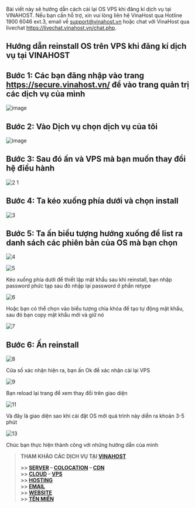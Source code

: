 Bài viết này sẽ hướng dẫn cách cài lại OS VPS khi đăng kí dịch vụ tại VINAHOST. Nếu bạn cần hỗ trợ, xin vui lòng liên hệ VinaHost qua Hotline 1900 6046 ext.3, email về support@vinahost.vn hoặc chat với VinaHost qua livechat https://livechat.vinahost.vn/chat.php.
## Hướng dẫn reinstall OS trên VPS khi đăng kí dịch vụ tại VINAHOST
## Bước 1: Các bạn đăng nhập vào trang https://secure.vinahost.vn/ để vào trang quản trị các dịch vụ của mình

![image](https://github.com/user-attachments/assets/b6ad985e-fd6f-4b76-874d-27d45e02370c)

## Bước 2: Vào Dịch vụ chọn dịch vụ của tôi

![image](https://github.com/user-attachments/assets/0c8324f4-192d-4b79-b641-1fa4a8c4d014)

## Bước 3: Sau đó ấn và VPS mà bạn muốn thay đổi hệ điều hành

![2 1](https://github.com/user-attachments/assets/80522924-c0f8-4b38-902f-b9acf8037015)

## Bước 4: Ta kéo xuống phía dưới và chọn install 

![3](https://github.com/user-attachments/assets/f6d6f8be-79a9-4337-b7cb-39b5b1d57454)

## Bước 5: Ta ấn biểu tượng hướng xuống để list ra danh sách các phiên bản của OS mà bạn chọn

![4](https://github.com/user-attachments/assets/22712ce8-6761-4925-8734-67a31b1c7d82)

![5](https://github.com/user-attachments/assets/0a83510f-f563-41d2-9585-ccb8312b04ea)

Kéo xuống phía dưới để thiết lập mật khẩu sau khi reinstall, bạn nhập password phức tạp sau đó nhập lại password ở phần retype

![6](https://github.com/user-attachments/assets/ba6711a5-d017-4984-b0d9-13ec6c433bb8)

Hoặc bạn có thể chọn vào biểu tượng chìa khóa để tạo tự động mật khẩu, sau đó bạn copy mật khẩu mới và giữ nó

![7](https://github.com/user-attachments/assets/9aeecff9-4cfe-49d3-aea0-76febe412b0f)

## Bước 6: Ấn reinstall

![8](https://github.com/user-attachments/assets/f032bdf8-1872-4f2c-be03-a056b4c55c79)

Cửa số xác nhận hiện ra, bạn ấn Ok để xác nhận cài lại VPS

![9](https://github.com/user-attachments/assets/5d92224c-b354-4b03-83af-a6e516ce6f5f)

Bạn reload lại trang để xem thay đổi trên giao diện

![11](https://github.com/user-attachments/assets/d695b060-3096-4932-acf1-2ac2ad5253d9)

Và đây là giao diện sao khi cài đặt OS mới quá trình này diễn ra khoản 3-5 phút

![13](https://github.com/user-attachments/assets/68b9531e-8aac-4b7b-9122-b1d92306041d)


Chúc bạn thực hiện thành công với những hướng dẫn của mình






> **THAM KHẢO CÁC DỊCH VỤ TẠI [VINAHOST](https://vinahost.vn/)**
>
> **\>> [SERVER](https://vinahost.vn/thue-may-chu-rieng/) – [COLOCATION](https://vinahost.vn/colocation.html) – [CDN](https://vinahost.vn/dich-vu-cdn-chuyen-nghiep)**<br>
> **\>> [CLOUD](https://vinahost.vn/cloud-server-gia-re/) – [VPS](https://vinahost.vn/vps-ssd-chuyen-nghiep/)**<br>
> **\>> [HOSTING](https://vinahost.vn/wordpress-hosting)**<br>
> **\>> [EMAIL](https://vinahost.vn/email-hosting)**<br>
> **\>> [WEBSITE](http://vinawebsite.vn/)**<br>
> **\>> [TÊN MIỀN](https://vinahost.vn/ten-mien-gia-re/)**



